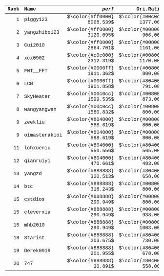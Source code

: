 <div style="font-family:'Cascadia Mono','Fira Mono','Jetbrains Mono','Roboto Mono',Hack,'Ubuntu Mono',Monaco,Menlo,Consolas,'Courier New',monospace;">

| Rank | Name          |                     $perf$ |                 Ori.Rating |                 New Rating |                     Change |                  Score |                    A2 |                     C |                     E |                     F |                     G |                     H |                     I |                    A1 |
| ---: | :------------ | -------------------------: | -------------------------: | -------------------------: | -------------------------: | ---------------------: | --------------------: | --------------------: | --------------------: | --------------------: | --------------------: | --------------------: | --------------------: | --------------------: |
|    1 | piggy123      | $\color{#ff0000} 8068.539$ | $\color{#00c0cc} 1377.000$ | $\color{#ff0000} 3055.771$ | $\color{#ff0000}+1678.771$ | $\color{#52ff00} 1900$ | $\color{#228b22} 300$ | $\color{#228b22} 100$ | $\color{#228b22} 400$ | $\color{#228b22} 200$ | $\color{#228b22} 500$ | $\color{#228b22} 400$ | $\color{#ff0000}   0$ | $\color{#ff0000}   0$ |
|    2 | yangzhibo123  | $\color{#ff0000} 3120.095$ | $\color{#008000}  906.000$ | $\color{#00c0cc} 1525.613$ | $\color{#ff0000} +619.613$ | $\color{#ffa900}  783$ | $\color{#ff0000}   3$ | $\color{#228b22} 100$ | $\color{#52ff00} 280$ | $\color{#ff0000}   0$ | $\color{#ff0000}   0$ | $\color{#228b22} 400$ | $\color{#ff0000}   0$ | $\color{#ff0000}   0$ |
|    3 | Cui2010       | $\color{#ff0000} 2864.701$ | $\color{#008000} 1161.000$ | $\color{#0000ff} 1642.780$ | $\color{#ff0000} +481.780$ | $\color{#ffa900}  724$ | $\color{#ff0000}  24$ | $\color{#228b22} 100$ | $\color{#228b22} 400$ | $\color{#228b22} 200$ | $\color{#ff0000}   0$ | $\color{#ff0000}   0$ | $\color{#ff0000}   0$ | $\color{#ff0000}   0$ |
|    4 | xcx0902       | $\color{#c0c000} 2312.319$ | $\color{#008000} 1170.000$ | $\color{#00c0cc} 1501.758$ | $\color{#ff0000} +331.758$ | $\color{#ff6200}  574$ | $\color{#52ff00} 219$ | $\color{#228b22} 100$ | $\color{#ff0000}   0$ | $\color{#ff0000}   0$ | $\color{#ff0000}   0$ | $\color{#ff0000}   0$ | $\color{#ffa900} 105$ | $\color{#228b22} 150$ |
|    5 | FWT__FFT      | $\color{#0000ff} 1911.362$ | $\color{#008000}  800.000$ | $\color{#008000} 1130.711$ | $\color{#ff0000} +330.711$ | $\color{#ff4b00}  448$ | $\color{#ff4b00}  48$ | $\color{#ff0000}   0$ | $\color{#ff0000}   0$ | $\color{#ff0000}   0$ | $\color{#ff0000}   0$ | $\color{#228b22} 400$ | $\color{#ff0000}   0$ | $\color{#ff0000}   0$ |
|    6 | LCN           | $\color{#0000ff} 1901.858$ | $\color{#804000}  791.000$ | $\color{#008000} 1121.774$ | $\color{#ff0000} +330.774$ | $\color{#ff6200}  506$ | $\color{#ff0000}   6$ | $\color{#228b22} 100$ | $\color{#228b22} 400$ | $\color{#ff0000}   0$ | $\color{#ff0000}   0$ | $\color{#ff0000}   0$ | $\color{#ff0000}   0$ | $\color{#ff0000}   0$ |
|    7 | SkyHeater     | $\color{#00c0cc} 1599.535$ | $\color{#008000}  873.000$ | $\color{#008000} 1094.290$ | $\color{#ff0000} +221.290$ | $\color{#ff4b00}  403$ | $\color{#ff0000}   3$ | $\color{#ff0000}   0$ | $\color{#228b22} 400$ | $\color{#ff0000}   0$ | $\color{#ff0000}   0$ | $\color{#ff0000}   0$ | $\color{#ff0000}   0$ | $\color{#ff0000}   0$ |
|    8 | wangyangwen   | $\color{#00c0cc} 1580.832$ | $\color{#008000}  800.000$ | $\color{#008000} 1038.199$ | $\color{#ff0000} +238.199$ | $\color{#ff4b00}  415$ | $\color{#c8ff00} 165$ | $\color{#228b22} 100$ | $\color{#ff0000}   0$ | $\color{#ff0000}   0$ | $\color{#ff0000}   0$ | $\color{#ff0000}   0$ | $\color{#ff0000}   0$ | $\color{#228b22} 150$ |
|    9 | zeekliu       | $\color{#804000}  588.619$ | $\color{#008000}  800.000$ | $\color{#804000}  723.684$ | $\color{#008000}  -76.316$ | $\color{#ff0000}  150$ | $\color{#ff0000}   0$ | $\color{#ff0000}   0$ | $\color{#ff0000}   0$ | $\color{#ff0000}   0$ | $\color{#ff0000}   0$ | $\color{#ff0000}   0$ | $\color{#ff0000}   0$ | $\color{#228b22} 150$ |
|    9 | oimasterakioi | $\color{#804000}  588.619$ | $\color{#008000}  800.000$ | $\color{#804000}  723.684$ | $\color{#008000}  -76.316$ | $\color{#ff0000}  150$ | $\color{#ff0000}   0$ | $\color{#ff0000}   0$ | $\color{#ff0000}   0$ | $\color{#ff0000}   0$ | $\color{#ff0000}   0$ | $\color{#ff0000}   0$ | $\color{#ff0000}   0$ | $\color{#228b22} 150$ |
|   11 | lchxueniu     | $\color{#804000}  550.556$ | $\color{#804000}  565.000$ | $\color{#804000}  559.730$ | $\color{#008000}   -5.270$ | $\color{#ff0000}  161$ | $\color{#ff0000}  21$ | $\color{#228b22} 100$ | $\color{#ff0000}   0$ | $\color{#ff0000}   0$ | $\color{#ff0000}   0$ | $\color{#ff4b00}  40$ | $\color{#ff0000}   0$ | $\color{#ff0000}   0$ |
|   12 | qianruiyi     | $\color{#804000}  470.661$ | $\color{#804000}  483.000$ | $\color{#804000}  478.383$ | $\color{#008000}   -4.617$ | $\color{#ff0000}  120$ | $\color{#ff0000}   0$ | $\color{#ff0000}   0$ | $\color{#ff0000}   0$ | $\color{#ff0000}   0$ | $\color{#ff0000}   0$ | $\color{#ff0000}   0$ | $\color{#ff0000}   0$ | $\color{#41f741} 120$ |
|   13 | yangzd        | $\color{#888888}  320.513$ | $\color{#804000}  658.000$ | $\color{#804000}  523.320$ | $\color{#008000} -134.680$ | $\color{#ff0000}   73$ | $\color{#ff4b00}  48$ | $\color{#ff0000}   0$ | $\color{#ff0000}   0$ | $\color{#ff0000}   0$ | $\color{#ff0000}  25$ | $\color{#ff0000}   0$ | $\color{#ff0000}   0$ | $\color{#ff0000}   0$ |
|   14 | btc           | $\color{#888888}  318.243$ | $\color{#008000}  800.000$ | $\color{#804000}  607.510$ | $\color{#008000} -192.490$ | $\color{#ff0000}   75$ | $\color{#ff6200}  75$ | $\color{#ff0000}   0$ | $\color{#ff0000}   0$ | $\color{#ff0000}   0$ | $\color{#ff0000}   0$ | $\color{#ff0000}   0$ | $\color{#ff0000}   0$ | $\color{#ff0000}   0$ |
|   15 | cstdios       | $\color{#888888}  290.949$ | $\color{#008000}  800.000$ | $\color{#804000}  593.389$ | $\color{#008000} -206.611$ | $\color{#ff0000}  100$ | $\color{#ff0000}   0$ | $\color{#228b22} 100$ | $\color{#ff0000}   0$ | $\color{#ff0000}   0$ | $\color{#ff0000}   0$ | $\color{#ff0000}   0$ | $\color{#ff0000}   0$ | $\color{#ff0000}   0$ |
|   15 | cleverxia     | $\color{#888888}  290.949$ | $\color{#008000}  938.000$ | $\color{#804000}  675.378$ | $\color{#008000} -262.622$ | $\color{#ff0000}  100$ | $\color{#ff0000}   0$ | $\color{#228b22} 100$ | $\color{#ff0000}   0$ | $\color{#ff0000}   0$ | $\color{#ff0000}   0$ | $\color{#ff0000}   0$ | $\color{#ff0000}   0$ | $\color{#ff0000}   0$ |
|   15 | mhb2010       | $\color{#888888}  290.949$ | $\color{#008000} 1003.000$ | $\color{#804000}  713.997$ | $\color{#008000} -289.003$ | $\color{#ff0000}  100$ | $\color{#ff0000}   0$ | $\color{#228b22} 100$ | $\color{#ff0000}   0$ | $\color{#ff0000}   0$ | $\color{#ff0000}   0$ | $\color{#ff0000}   0$ | $\color{#ff0000}   0$ | $\color{#ff0000}   0$ |
|   18 | Starist       | $\color{#888888}  203.675$ | $\color{#804000}  730.000$ | $\color{#804000}  502.049$ | $\color{#008000} -227.951$ | $\color{#ff0000}   48$ | $\color{#ff4b00}  48$ | $\color{#ff0000}   0$ | $\color{#ff0000}   0$ | $\color{#ff0000}   0$ | $\color{#ff0000}   0$ | $\color{#ff0000}   0$ | $\color{#ff0000}   0$ | $\color{#ff0000}   0$ |
|   19 | Derek0919     | $\color{#888888}  201.955$ | $\color{#804000}  678.000$ | $\color{#804000}  471.495$ | $\color{#008000} -206.505$ | $\color{#ff0000}   46$ | $\color{#ff0000}   6$ | $\color{#ff0000}   0$ | $\color{#ff0000}   0$ | $\color{#ff6200}  40$ | $\color{#ff0000}   0$ | $\color{#ff0000}   0$ | $\color{#ff0000}   0$ | $\color{#ff0000}   0$ |
|   20 | 747           | $\color{#888888}   30.891$ | $\color{#804000}  558.000$ | $\color{#888888}  204.194$ | $\color{#008000} -353.806$ | $\color{#ff0000}    8$ | $\color{#ff0000}   0$ | $\color{#ff0000}   0$ | $\color{#ff0000}   0$ | $\color{#ff0000}   0$ | $\color{#ff0000}   0$ | $\color{#ff0000}   0$ | $\color{#ff0000}   0$ | $\color{#ff0000}   8$ |

</div>
